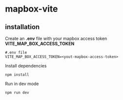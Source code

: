 # mapbox-vite

## installation

Create an **.env** file with your mapbox access token **VITE_MAP_BOX_ACCESS_TOKEN**

```shell
#.env file
VITE_MAP_BOX_ACCESS_TOKEN=<yout-mapbox-access-token>
```

Install dependencies

```
npm install
```

Run in dev mode

```
npm run dev
```
